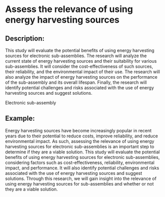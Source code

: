 # Assess the relevance of using energy harvesting sources

## Description:
This study will evaluate the potential benefits of using energy harvesting sources for electronic sub-assemblies. The research will analyze the current state of energy harvesting sources and their suitability for various sub-assemblies. It will consider the cost-effectiveness of such sources, their reliability, and the environmental impact of their use. The research will also analyze the impact of energy harvesting sources on the performance of the sub-assembly and its overall lifespan. Finally, the research will identify potential challenges and risks associated with the use of energy harvesting sources and suggest solutions.

Electronic sub-assembly

## Example:
Energy harvesting sources have become increasingly popular in recent years due to their potential to reduce costs, improve reliability, and reduce environmental impact. As such, assessing the relevance of using energy harvesting sources for electronic sub-assemblies is an important step to determine if they are a viable solution. This study will evaluate the potential benefits of using energy harvesting sources for electronic sub-assemblies, considering factors such as cost-effectiveness, reliability, environmental impact, and performance. It will also identify potential challenges and risks associated with the use of energy harvesting sources and suggest solutions. Through this research, we will gain insight into the relevance of using energy harvesting sources for sub-assemblies and whether or not they are a viable solution.